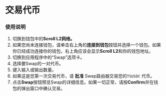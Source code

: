 # 交易代币

### 使用说明

1. 切换到钱包中的**Scroll L2网络。**
2. 如果您尚未连接钱包，请单击右上角的**连接到钱包**按钮并选择一个钱包。如果你已经成功连接你的钱包，右上角应该会显示**Scroll L2**和你的钱包地址。
3. 切换到应用程序中的“Swap”选项卡。
4. 选择要Swap的一对代币。
5.  键入输入或输出数量。
6. 如果这是您第一次交易代币，请 **批准** Swap路由器交易您的`TSUSDC` 代币。
7. 点击**Swap**按钮预览Swap的详细信息。如果一切正常，请按**Confirm**并在钱包的弹出窗口中确认交易。